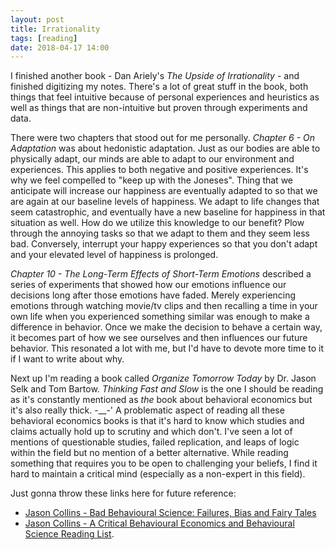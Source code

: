 ```yaml
---
layout: post
title: Irrationality
tags: [reading]
date: 2018-04-17 14:00
---
```


I finished another book - Dan Ariely's *The Upside of Irrationality* - and finished digitizing my notes.  There's a lot of great stuff in the book, both things that feel intuitive because of personal experiences and heuristics as well as things that are non-intuitive but proven through experiments and data.

There were two chapters that stood out for me personally.  *Chapter 6 - On Adaptation* was about hedonistic adaptation.  Just as our bodies are able to physically adapt, our minds are able to adapt to our environment and experiences.  This applies to both negative and positive experiences.  It's why we feel compelled to "keep up with the Joneses".  Thing that we anticipate will increase our happiness are eventually adapted to so that we are again at our baseline levels of happiness.  We adapt to life changes that seem catastrophic, and eventually have a new baseline for happiness in that situation as well.  How do we utilize this knowledge to our benefit?  Plow through the annoying tasks so that we adapt to them and they seem less bad.  Conversely, interrupt your happy experiences so that you don't adapt and your elevated level of happiness is prolonged.

*Chapter 10 - The Long-Term Effects of Short-Term Emotions* described a series of experiments that showed how our emotions influence our decisions long after those emotions have faded.  Merely experiencing emotions through watching movie/tv clips and then recalling a time in your own life when you experienced something similar was enough to make a difference in behavior.  Once we make the decision to behave a certain way, it becomes part of how we see ourselves and then influences our future behavior.  This resonated a lot with me, but I'd have to devote more time to it if I want to write about why.

Next up I'm reading a book called *Organize Tomorrow Today* by Dr. Jason Selk and Tom Bartow.  *Thinking Fast and Slow* is the one I should be reading as it's constantly mentioned as *the* book about behavioral economics but it's also really thick.  -__-'  A problematic aspect of reading all these behavioral economics books is that it's hard to know which studies and claims actually hold up to scrutiny and which don't.  I've seen a lot of mentions of questionable studies, failed replication, and leaps of logic within the field but no mention of a better alternative.  While reading something that requires you to be open to challenging your beliefs, I find it hard to maintain a critical mind (especially as a non-expert in this field).

Just gonna throw these links here for future reference:
* [Jason Collins - Bad Behavioural Science: Failures, Bias and Fairy Tales](https://jasoncollins.blog/2016/05/11/bad-behavioural-science-failures-bias-and-fairy-tales/)
* [Jason Collins - A Critical Behavioural Economics and Behavioural Science Reading List](https://jasoncollins.blog/2017/06/29/a-critical-behavioural-economics-and-behavioural-science-reading-list/).
